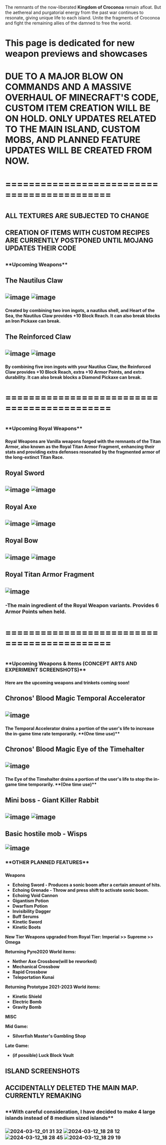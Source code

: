The remnants of the now-liberated **Kingdom of Croconoa** remain afloat. 
But the aethereal and purgatorial energy from the past war continues to resonate, giving unique life to each island. Unite the fragments of Croconoa and fight the remaining allies of the damned to free the world.

<h1>This page is dedicated for new weapon previews and showcases<h1>
 
<h1>DUE TO A MAJOR BLOW ON COMMANDS AND A MASSIVE OVERHAUL OF MINECRAFT'S CODE, CUSTOM ITEM CREATION WILL BE ON HOLD. ONLY UPDATES RELATED TO THE MAIN ISLAND, CUSTOM MOBS, AND PLANNED FEATURE UPDATES WILL BE CREATED FROM NOW.<h1>
<h1>============================================<h1>
<h2>ALL TEXTURES ARE SUBJECTED TO CHANGE<h2>
<h2>CREATION OF ITEMS WITH CUSTOM RECIPES ARE CURRENTLY POSTPONED UNTIL MOJANG UPDATES THEIR CODE<h2>
 
<h3>**Upcoming Weapons**<h3>

<h2>The Nautilus Claw<h2>

![image](https://github.com/xillenburg/Pyro-2024/assets/92593235/a5e5ea29-0202-47c5-a093-5d2a9c6c204c) ![image](https://github.com/xillenburg/Pyro-2024/assets/92593235/54ba1491-62c8-4ef9-b156-041e3b43d3f8)



<h4>Created by combining two iron ingots, a nautilus shell, and Heart of the Sea, the Nautilus Claw provides +10 Block Reach. It can also break blocks an Iron Pickaxe can break.<h4>


<h2>The Reinforced Claw<h2>

![image](https://github.com/xillenburg/Pyro-2024/assets/92593235/2082ac29-dce0-45f4-b645-06a3c9d9ccb3) ![image](https://github.com/xillenburg/Pyro-2024/assets/92593235/85f5a74c-518f-4bad-b895-a6e04b57261c)


 
<h4>By combining five iron ingots with your Nautilus Claw, the Reinforced Claw provides +10 Block Reach, extra +10 Armor Points, and extra durability. It can also break blocks a Diamond Pickaxe can break.<h4>
<h1>============================================<h1>

<h3>**Upcoming Royal Weapons**<h3>

<h4>Royal Weapons are Vanilla weapons forged with the remnants of the Titan Armor, also known as the Royal Titan Armor Fragment, enhancing their stats and providing extra defenses resonated by the fragmented armor of the long-extinct Titan Race.<h4>

<h2>Royal Sword<h2>

![image](https://github.com/xillenburg/Pyro-2024/assets/92593235/002b0811-39b0-4dea-aef3-08d95c680178) ![image](https://github.com/xillenburg/Pyro-2024/assets/92593235/3b193d68-1352-4560-971a-78ba96a440bc)

<h2>Royal Axe<h2>
 
![image](https://github.com/xillenburg/Pyro-2024/assets/92593235/3814b4d3-fdcb-4c80-b9c1-411319f2b221) ![image](https://github.com/xillenburg/Pyro-2024/assets/92593235/733c5989-414a-4bb7-8ff5-951146b13cc8)

<h2>Royal Bow<h2>
 
![image](https://github.com/xillenburg/Pyro-2024/assets/92593235/0f6ed8b6-5e08-47e3-bb5e-83090410ce02) ![image](https://github.com/xillenburg/Pyro-2024/assets/92593235/f133bd71-5d94-40dc-b374-f416cb591fce)


<h2>Royal Titan Armor Fragment<h2>
 
![image](https://github.com/xillenburg/Pyro-2024/assets/92593235/b0a92644-f8d6-4732-a772-7ea417d5d1a4)
<h3>-The main ingredient of the Royal Weapon variants. Provides 6 Armor Points when held.<h3>
<h1>============================================<h1>

<h3>**Upcoming Weapons & Items (CONCEPT ARTS AND EXPERIMENT SCREENSHOTS)**<h3>

<h4>Here are the upcoming weapons and trinkets coming soon!<h4>

<h2>Chronos' Blood Magic Temporal Accelerator<h2>

![image](https://github.com/xillenburg/Pyro-2024/assets/92593235/4ecceb89-fbdc-497f-a0dc-17c4eac6d48c)
<h4>The Temporal Accelerator drains a portion of the user's life to increase the in-game time rate temporarily. **(One time use)**<h4>

<h2>Chronos' Blood Magic Eye of the Timehalter<h2>
 
![image](https://github.com/xillenburg/Pyro-2024/assets/92593235/c3421779-c829-48c8-a4fa-8ff79e937f4a)
<h4>The Eye of the Timehalter drains a portion of the user's life to stop the in-game time temporarily. **(One time use)**<h4>

<h2>Mini boss - Giant Killer Rabbit<h2>

![image](https://github.com/xillenburg/Pyro-2024/assets/92593235/5af5d3b5-4d0b-469a-9e8f-0415b45e384d) ![image](https://github.com/xillenburg/Pyro-2024/assets/92593235/ad3d12a1-9bca-4a0f-9983-c492731615ed)

<h2>Basic hostile mob - Wisps
 
![image](https://github.com/xillenburg/Pyro-2024/assets/92593235/a471ef13-eab6-4872-a0e1-0299513c5994)

<h3>**OTHER PLANNED FEATURES**<h3>
<h4>

**Weapons**
- Echoing Sword - Produces a sonic boom after a certain amount of hits.
- Echoing Grenade - Throw and press shift to activate sonic boom.
- Echoing Void Cannon
- Gigantism Potion
- Dwarfism Potion
- Invisibility Dagger
- Buff Serums
- Kinetic Sword
- Kinetic Boots

**New Tier Weapons upgraded from Royal Tier: Imperial >> Supreme >> Omega**

Returning Pyro2020 World items:
- Nether Axe Crossbow(will be reworked)
- Mechanical Crossbow
- Rapid Crossbow
- Teleportation Kunai

Returning Prototype 2021-2023 World items:
- Kinetic Shield
- Electric Bomb
- Gravity Bomb


**MISC**

Mid Game:

- Silverfish Master's Gambling Shop

Late Game:

- (if possible) Luck Block Vault

<h4>

<h2>ISLAND SCREENSHOTS<h2>
<h2>ACCIDENTALLY DELETED THE MAIN MAP. CURRENTLY REMAKING<h2>

<h3>**With careful consideration, I have decided to make 4 large islands instead of 8 medium sized islands**<h3>

![2024-03-12_01 31 32](https://github.com/xillenburg/Pyro-2024/assets/92593235/c39ee7e5-c622-4877-9458-a139123af682)
![2024-03-12_18 28 12](https://github.com/xillenburg/Pyro-2024/assets/92593235/5d20eae1-5a7f-453e-857f-020e4500e739)
![2024-03-12_18 28 45](https://github.com/xillenburg/Pyro-2024/assets/92593235/44d80cfe-5750-4d97-b2a2-f12ad40fc2be)
![2024-03-12_18 29 19](https://github.com/xillenburg/Pyro-2024/assets/92593235/d2cecfc1-2667-4565-ae1f-4cc3e1a64de6)










